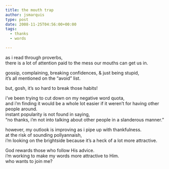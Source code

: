 ```yaml
---
title: the mouth trap
author: jsmarquis
type: post
date: 2008-11-25T04:56:00+00:00
tags:
  - thanks
  - words

---
```

as i read through proverbs,  
there is a lot of attention paid to the mess our mouths can get us in.

gossip, complaining, breaking confidences, & just being stupid,  
it&#8217;s all mentioned on the &#8220;avoid&#8221; list.

but, gosh, it&#8217;s so hard to break those habits!

i&#8217;ve been trying to cut down on my negative word quota,  
and i&#8217;m finding it would be a whole lot easier if it weren&#8217;t for having other people around.  
instant popularity is not found in saying,  
&#8220;no thanks, i&#8217;m not into talking about other people in a slanderous manner.&#8221;

however, my outlook is improving as i pipe up with thankfulness.  
at the risk of sounding pollyannaish,   
i&#8217;m looking on the brightside because it&#8217;s a heck of a lot more attractive.

God rewards those who follow His advice.  
i&#8217;m working to make my words more attractive to Him.  
who wants to join me?